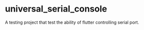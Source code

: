 # universal_serial_console

A testing project that test the ability of flutter controlling serial port.
